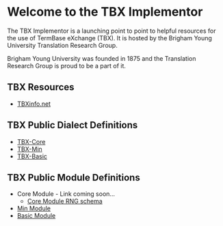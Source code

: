 # Welcome to the TBX Implementor

The TBX Implementor is a launching point to point to helpful resources for the use of TermBase eXchange (TBX). It is hosted by the Brigham Young University Translation Research Group.

Brigham Young University was founded in 1875 and the Translation Research Group is proud to be a part of it.

## TBX Resources

* [TBXinfo.net](http://www.tbxinfo.net)

## TBX Public Dialect Definitions

* [TBX-Core](http://ltac-global.github.io/TBX-Core_dialect)
* [TBX-Min](http://ltac-global.github.io/TBX-Min_dialect)
* [TBX-Basic](http://ltac-global.github.io/TBX-Basic_dialect)

## TBX Public Module Definitions

* Core Module - Link coming soon...
    * [Core Module RNG schema](https://raw.githubusercontent.com/LTAC-Global/TBX_Core_RNG/master/TBXcoreStructV03.rng)
* [Min Module](http://ltac-global.github.io/TBX_min_module)
* [Basic Module](http://ltac-global.github.io/TBX_basic_module)
